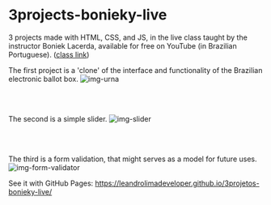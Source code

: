 # 3projects-bonieky-live

3 projects made with HTML, CSS, and JS, in the live class taught by the instructor Boniek Lacerda, available for free on YouTube (in Brazilian Portuguese).
([class link](https://www.youtube.com/watch?v=hF_VMWnsY00)) 
<br>

The first project is a 'clone' of the interface and functionality of the Brazilian electronic ballot box.
![img-urna](https://user-images.githubusercontent.com/76854209/137599965-135c3900-6d69-4884-b61c-ce46fea79734.png)

</br>
</br>

The second is a simple slider.
![img-slider](https://user-images.githubusercontent.com/76854209/137600005-ba64a3f6-7089-46ef-a12e-6d96bb8a52c6.png)

</br>
</br>

The third is a form validation, that might serves as a model for future uses.
![img-form-validator](https://user-images.githubusercontent.com/76854209/137600009-5b28c394-79ee-4e34-bdbd-c440dd072588.png)

See it with GitHub Pages: https://leandrolimadeveloper.github.io/3projetos-bonieky-live/
